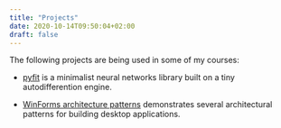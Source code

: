 ```yaml
---
title: "Projects"
date: 2020-10-14T09:50:04+02:00
draft: false
---
```


The following projects are being used in some of my courses:

- [pyfit](https://github.com/bpesquet/pyfit) is a minimalist neural networks library built on a tiny autodifferention engine.

- [WinForms architecture patterns](https://github.com/bpesquet/winforms-architecture-patterns) demonstrates several architectural patterns for building desktop applications.
